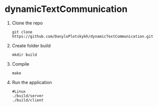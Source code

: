 # dynamicTextCommunication

1. Clone the repo

   ```
   git clone https://github.com/DanyloPlotskykh/dynamicTextCommunication.git
   ```

2. Create folder build

   ```
   mkdir build
   ```

3. Compile

   ```
   make
   ```

4. Run the application

   ```
   #Linux
   ./build/server
   ./build/client
   ```
